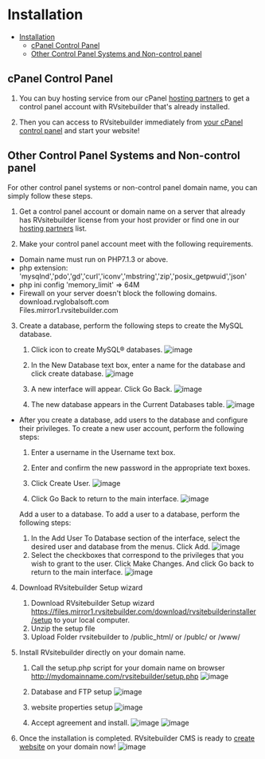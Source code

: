 # Installation

- [Installation](#installation)
  - [cPanel Control Panel](#cpanel-control-panel)
  - [Other Control Panel Systems and Non-control panel](#other-control-panel-systems-and-non-control-panel)

## cPanel Control Panel

1. You can buy hosting service from our cPanel [hosting partners](https://rvsitebuilder.com/hosting-partner/) to get a control panel account with RVsitebuilder that's already installed.

2. Then you can access to RVsitebuilder immediately from [your cPanel control panel](https://user.rvsitebuilder.com/docs/7.2/en/create-new-website) and start your website!

## Other Control Panel Systems and Non-control panel

For other control panel systems or non-control panel domain name, you can simply follow these steps.

1. Get a control panel account or domain name on a server that already has RVsitebuilder license from your host provider or find one in our [hosting partners](https://rvsitebuilder.com/hosting-partner/) list.

2. Make your control panel account meet with the following requirements.

-   Domain name must run on PHP7.1.3 or above.
-   php extension: 'mysqlnd','pdo','gd','curl','iconv','mbstring','zip','posix_getpwuid','json'
-   php ini config 'memory_limit' => 64M
-   Firewall on your server doesn't block the following domains.  
    download.rvglobalsoft.com  
    Files.mirror1.rvsitebuilder.com

3. Create a database, perform the following steps to create the MySQL database.
    1. Click icon to create MySQL® databases.
        ![image](images/create_database/create-db-step1.png)

    2. In the New Database text box, enter a name for the database and click create database.
        ![image](images/create_database/create-db-step2.png)

    3. A new interface will appear. Click Go Back.
        ![image](images/create_database/create-db-step3.png)

    4. The new database appears in the Current Databases table.
        ![image](images/create_database/create-db-step4.png) 

- After you create a database, add users to the database and configure their privileges. To create a new user account, perform the following steps:

    1. Enter a username in the Username text box.
    2. Enter and confirm the new password in the appropriate text boxes.
    3. Click Create User. 
        ![image](images/create_database/create-db-step5.png) 

    4. Click Go Back to return to the main interface.
        ![image](images/create_database/create-db-step6.png)
  
    Add a user to a database. To add a user to a database, perform the following steps:
    1. In the Add User To Database section of the interface, select the desired user and database from the menus. Click Add. 
        ![image](images/create_database/create-db-step7.png)
    2. Select the checkboxes that correspond to the privileges that you wish to grant to the user.  Click Make Changes. And click Go back to return to the main interface.
        ![image](images/create_database/create-db-step8.png)  

4. Download RVsitebuilder Setup wizard
    1. Download RVsitebuilder Setup wizard https://files.mirror1.rvsitebuilder.com/download/rvsitebuilderinstaller/setup to your local computer.
    2. Unzip the setup file
    3. Upload Folder rvsitebuilder to /public_html/ or /publc/ or /www/ 
   
5. Install RVsitebuilder directly on your domain name.
  
    1. Call the setup.php script for your domain name on browser http://mydomainname.com/rvsitebuilder/setup.php
        ![image](images/install_nocp/Install-nocp-step1.png)

    2. Database and FTP setup 
        ![image](images/install_nocp/Install-nocp-step2.png)

    3. website properties setup
        ![image](images/install_nocp/Install-nocp-step3.png)

    4. Accept agreement and install.
        ![image](images/install_nocp/Install-nocp-step4-1.png) 
        ![image](images/install_nocp/Install-nocp-step4-2.png)
 
6. Once the installation is completed.
   RVsitebuilder CMS is ready to [create website](https://user.rvsitebuilder.com/docs/7.2/en/create-new-website) on your domain now!
    ![image](images/install_nocp/Install-nocp-step-login.png)